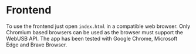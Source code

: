 # Frontend

To use the frontend just open `index.html` in a compatible web browser.
Only Chromium based browsers can be used as the browser must support the WebUSB API.
The app has been tested with Google Chrome, Microsoft Edge and Brave Browser.
